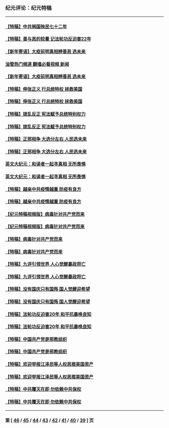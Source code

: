 ### 纪元评论：纪元特稿
---
#### [【特稿】中共祸国殃民七十二年](../../pages/nsc424/n13272607.md?02120330) 
#### [【特稿】善与恶的较量 记法轮功反迫害22年](../../pages/nsc424/n13086597.md?02120330) 
#### [【新年寄语】大疫前明真相辨善恶 选未来](../../pages/nsc424/n12660855.md?02120330) 
#### [油管热门频道 翻墙必看视频 新闻](ok?02120330)
#### [【新年寄语】大疫前明真相辨善恶 选未来](../../pages/nsc424/n12660855.md?02120330) 
#### [【特稿】伸张正义 行总统特权 拯救美国](../../pages/nsc424/n12616806.md?02120330) 
#### [【特稿】伸张正义 行总统特权 拯救美国](../../pages/nsc424/n12616806.md?02120330) 
#### [【特稿】拨乱反正 宪法赋予总统特别权力](../../pages/nsc424/n12598306.md?02120330) 
#### [【特稿】拨乱反正 宪法赋予总统特别权力](../../pages/nsc424/n12598306.md?02120330) 
#### [【特稿】正邪相争 大选分左右 人民选未来](../../pages/nsc424/n12545208.md?02120330) 
#### [【特稿】正邪相争 大选分左右 人民选未来](../../pages/nsc424/n12545208.md?02120330) 
#### [英文大纪元：和读者一起寻真相 无所畏惧](../../pages/nsc424/n12542027.md?02120330) 
#### [英文大纪元：和读者一起寻真相 无所畏惧](../../pages/nsc424/n12542027.md?02120330) 
#### [【特稿】越亲中共疫情越重 防疫有良方](../../pages/nsc424/n12042989.md?02120330) 
#### [【特稿】越亲中共疫情越重 防疫有良方](../../pages/nsc424/n12042989.md?02120330) 
#### [【纪元特稿视频版】病毒针对共产党而来](../../pages/nsc424/n11977328.md?02120330) 
#### [【纪元特稿视频版】病毒针对共产党而来](../../pages/nsc424/n11977328.md?02120330) 
#### [【特稿】病毒针对共产党而来](../../pages/nsc424/n11928818.md?02120330) 
#### [【特稿】病毒针对共产党而来](../../pages/nsc424/n11928818.md?02120330) 
#### [【特稿】九评引领世界 人心觉醒暴政将亡](../../pages/nsc424/n11660496.md?02120330) 
#### [【特稿】九评引领世界 人心觉醒暴政将亡](../../pages/nsc424/n11660496.md?02120330) 
#### [【特稿】没有国庆只有国殇 国人觉醒迎希望](../../pages/nsc424/n11549354.md?02120330) 
#### [【特稿】没有国庆只有国殇 国人觉醒迎希望](../../pages/nsc424/n11549354.md?02120330) 
#### [【特稿】法轮功反迫害20年 和平抗暴唤良知](../../pages/nsc424/n11389135.md?02120330) 
#### [【特稿】法轮功反迫害20年 和平抗暴唤良知](../../pages/nsc424/n11389135.md?02120330) 
#### [【特稿】中国共产党是邪教组织](../../pages/nsc424/n11355551.md?02120330) 
#### [【特稿】中国共产党是邪教组织](../../pages/nsc424/n11355551.md?02120330) 
#### [【特稿】欢迎举报江泽民等人权恶棍美国资产](../../pages/nsc424/n11303040.md?02120330) 
#### [【特稿】欢迎举报江泽民等人权恶棍美国资产](../../pages/nsc424/n11303040.md?02120330) 
#### [【特稿】中共覆灭在即 勿依赖中共保权](../../pages/nsc424/n11278510.md?02120330) 
#### [【特稿】中共覆灭在即 勿依赖中共保权](../../pages/nsc424/n11278510.md?02120330) 

---
#### 第 [ [46](./46.md?02120330) / [45](./45.md?02120330) / [44](./44.md?02120330) / [43](./43.md?02120330) / [42](./42.md?02120330) / [41](./41.md?02120330) / [40](./40.md?02120330) / [39](./39.md?02120330) ] 页
